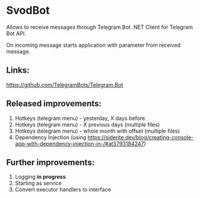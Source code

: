 # SvodBot
Allows to receive messages through Telegram.Bot .NET Client for Telegram Bot API.

On incoming message starts application with parameter from received message.

## Links:
https://github.com/TelegramBots/Telegram.Bot

## Released improvements:
1. Hotkeys (telegram menu) - yesterday, X days before
2. Hotkeys (telegram menu) - X previous days (multiple files)
3. Hotkeys (telegram menu) - whole month with offset (multiple files)
4. Dependency Injection (using https://siderite.dev/blog/creating-console-app-with-dependency-injection-in-/#at3793184247)

## Further improvements:
1. Logging **in progress**
2. Starting as service
3. Convert executor handlers to interface 